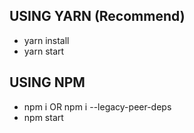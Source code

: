 ## USING YARN (Recommend)

- yarn install
- yarn start

## USING NPM

- npm i OR npm i --legacy-peer-deps
- npm start

